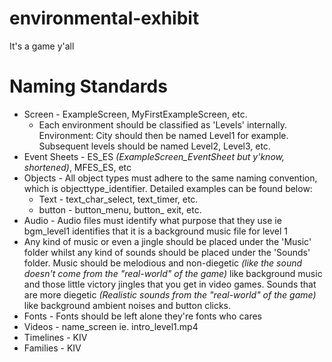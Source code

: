 # environmental-exhibit
It's a game y'all

# Naming Standards

- Screen - ExampleScreen, MyFirstExampleScreen, etc.
    - Each environment should be classified as 'Levels' internally. Environment: City should then be named Level1 for example. Subsequent levels should be named Level2, Level3, etc.
- Event Sheets - ES_ES *(ExampleScreen_EventSheet but y'know, shortened)*, MFES_ES, etc
- Objects - All object types must adhere to the same naming convention, which is objecttype_identifier. Detailed examples can be found below:
    - Text - text_char_select, text_timer, etc.
    - button - button_menu, button_ exit, etc.
- Audio - Audio files must identify what purpose that they use ie bgm_level1 identifies that it is a background music file for level 1
- Any kind of music or even a jingle should be placed under the 'Music' folder whilst any kind of sounds should be placed under the 'Sounds' folder. Music should be melodious and non-diegetic *(like the sound doesn't come from the "real-world" of the game)* like background music and those little victory jingles that you get in video games. Sounds that are more diegetic *(Realistic sounds from the "real-world" of the game)* like background ambient noises and button clicks.
- Fonts - Fonts should be left alone they're fonts who cares
- Videos - name_screen ie. intro_level1.mp4
- Timelines - KIV
- Families - KIV

